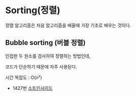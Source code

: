 # Sorting(정렬)

정렬 알고리즘은 처음 알고리즘을 배울때 가장 기초로 배우는 것이다.

## Bubble sorting (버블 정렬)

인접한 두 원소를 검사하여 정렬하는 방법인데,

코드가 단순하기 때문에 자주 사용된다.

시간 복잡도 : O(n²)

- 1427번 [소트인사이드](https://www.acmicpc.net/problem/1427)